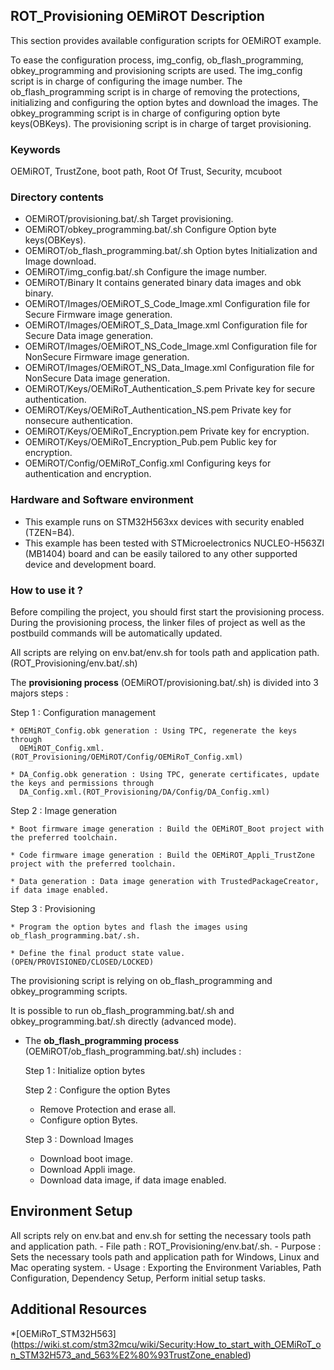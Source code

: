 ## <b>ROT_Provisioning OEMiROT Description</b>

This section provides available configuration scripts for OEMiROT example.

To ease the configuration process, img_config, ob_flash_programming, obkey_programming and provisioning scripts are used.
The img_config script is in charge of configuring the image number.
The ob_flash_programming script is in charge of removing the protections, initializing and configuring the option bytes and download the images.
The obkey_programming script is in charge of configuring option byte keys(OBKeys).
The provisioning script is in charge of target provisioning.


### <b>Keywords</b>

OEMiROT, TrustZone, boot path, Root Of Trust, Security, mcuboot


### <b>Directory contents</b>

- OEMiROT/provisioning.bat/.sh                  Target provisioning.
- OEMiROT/obkey_programming.bat/.sh             Configure Option byte keys(OBKeys).
- OEMiROT/ob_flash_programming.bat/.sh          Option bytes Initialization and Image download.
- OEMiROT/img_config.bat/.sh                    Configure the image number.
- OEMiROT/Binary                                It contains generated binary data images and obk binary.
- OEMiROT/Images/OEMiROT_S_Code_Image.xml       Configuration file for Secure Firmware image generation.
- OEMiROT/Images/OEMiROT_S_Data_Image.xml       Configuration file for Secure Data image generation.
- OEMiROT/Images/OEMiROT_NS_Code_Image.xml      Configuration file for NonSecure Firmware image generation.
- OEMiROT/Images/OEMiROT_NS_Data_Image.xml      Configuration file for NonSecure Data image generation.
- OEMiROT/Keys/OEMiRoT_Authentication_S.pem     Private key for secure authentication.
- OEMiROT/Keys/OEMiRoT_Authentication_NS.pem    Private key for nonsecure authentication.
- OEMiROT/Keys/OEMiRoT_Encryption.pem           Private key for encryption.
- OEMiROT/Keys/OEMiRoT_Encryption_Pub.pem       Public key for encryption.
- OEMiROT/Config/OEMiRoT_Config.xml             Configuring keys for authentication and encryption.


### <b>Hardware and Software environment</b>

- This example runs on STM32H563xx devices with security enabled (TZEN=B4).
- This example has been tested with STMicroelectronics NUCLEO-H563ZI (MB1404)
  board and can be easily tailored to any other supported device and development board.


### <b>How to use it ?</b>

Before compiling the project, you should first start the provisioning process. During the provisioning process, the linker files
of project as well as the postbuild commands will be automatically updated.

All scripts are relying on env.bat/env.sh for tools path and application path. (ROT_Provisioning/env.bat/.sh)

The **provisioning process** (OEMiROT/provisioning.bat/.sh) is divided into 3 majors steps :

  Step 1 : Configuration management

    * OEMiROT_Config.obk generation : Using TPC, regenerate the keys through
      OEMiROT_Config.xml.(ROT_Provisioning/OEMiROT/Config/OEMiRoT_Config.xml)

    * DA_Config.obk generation : Using TPC, generate certificates, update the keys and permissions through
      DA_Config.xml.(ROT_Provisioning/DA/Config/DA_Config.xml)

  Step 2 : Image generation

    * Boot firmware image generation : Build the OEMiROT_Boot project with the preferred toolchain.

    * Code firmware image generation : Build the OEMiROT_Appli_TrustZone project with the preferred toolchain.

    * Data generation : Data image generation with TrustedPackageCreator, if data image enabled.

  Step 3 : Provisioning

    * Program the option bytes and flash the images using ob_flash_programming.bat/.sh.

    * Define the final product state value. (OPEN/PROVISIONED/CLOSED/LOCKED)

The provisioning script is relying on ob_flash_programming and obkey_programming scripts.

It is possible to run ob_flash_programming.bat/.sh and obkey_programming.bat/.sh directly (advanced mode).

- The **ob_flash_programming process** (OEMiROT/ob_flash_programming.bat/.sh) includes :

  Step 1 : Initialize option bytes

  Step 2 : Configure the option Bytes

    * Remove Protection and erase all.
    * Configure option Bytes.

  Step 3 : Download Images

    * Download boot image.
    * Download Appli image.
    * Download data image, if data image enabled.


## Environment Setup

  All scripts rely on env.bat and env.sh for setting the necessary tools path and application path.
    - File path : ROT_Provisioning/env.bat/.sh.
    - Purpose : Sets the necessary tools path and application path for Windows, Linux and Mac operating system.
    - Usage : Exporting the Environment Variables, Path Configuration, Dependency Setup, Perform initial setup tasks.


## Additional Resources

   *[OEMiRoT_STM32H563]
    (https://wiki.st.com/stm32mcu/wiki/Security:How_to_start_with_OEMiRoT_on_STM32H573_and_563%E2%80%93TrustZone_enabled)
